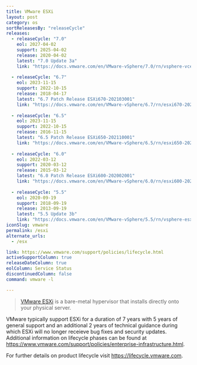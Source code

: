 ```yaml
---
title: VMware ESXi
layout: post
category: os
sortReleasesBy: "releaseCycle"
releases:
  - releaseCycle: "7.0"
    eol: 2027-04-02
    support: 2025-04-02
    release: 2020-04-02
    latest: "7.0 Update 3a"
    link: "https://docs.vmware.com/en/VMware-vSphere/7.0/rn/vsphere-vcenter-server-70u3a-release-notes.html"
    
  - releaseCycle: "6.7"
    eol: 2023-11-15
    support: 2022-10-15
    release: 2018-04-17
    latest: "6.7 Patch Release ESXi670-202103001"
    link: "https://docs.vmware.com/en/VMware-vSphere/6.7/rn/esxi670-202103001.html"
    
  - releaseCycle: "6.5"
    eol: 2023-11-15
    support: 2022-10-15
    release: 2016-11-15
    latest: "6.5 Patch Release ESXi650-202110001"
    link: "https://docs.vmware.com/en/VMware-vSphere/6.5/rn/esxi650-202110001.html"
    
  - releaseCycle: "6.0"
    eol: 2022-03-12
    support: 2020-03-12
    release: 2015-03-12
    latest: "6.0 Patch Release ESXi600-202002001"
    link: "https://docs.vmware.com/en/VMware-vSphere/6.0/rn/esxi600-202002001.html"
    
  - releaseCycle: "5.5"
    eol: 2020-09-19
    support: 2018-09-19
    release: 2013-09-19
    latest: "5.5 Update 3b"
    link: "https://docs.vmware.com/en/VMware-vSphere/5.5/rn/vsphere-esxi-55u3b-release-notes.html"
iconSlug: vmware
permalink: /esxi
alternate_urls:
  - /esx

link: https://www.vmware.com/support/policies/lifecycle.html
activeSupportColumn: true
releaseDateColumn: true
eolColumn: Service Status
discontinuedColumn: false
command: vmware -l

---
```

> [VMware ESXi](https://www.vmware.com/products/esxi-and-esx.html) is a bare-metal hypervisor that installs directly onto your physical server.

VMware typically support ESXi for a duration of 7 years with 5 years of general support and an additional 2 years of technical guidance during which ESXi will no longer receieve bug fixes and security updates. Additional information on lifecycle phases can be found at <https://www.vmware.com/support/policies/enterprise-infrastructure.html>.

For further details on product lifecycle visit <https://lifecycle.vmware.com>.
